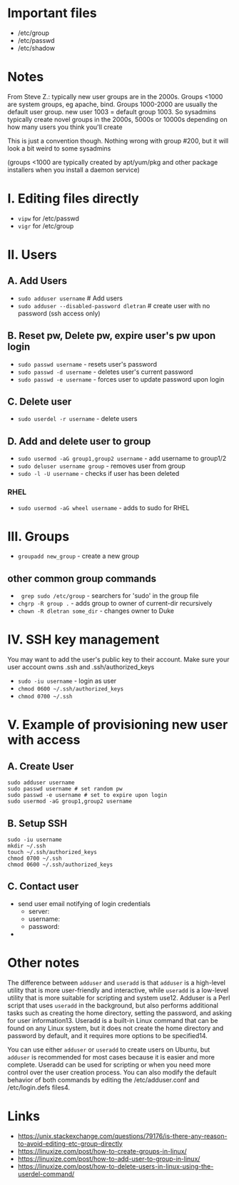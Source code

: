 # Important files
* /etc/group
* /etc/passwd
* /etc/shadow

# Notes
From Steve Z.: typically new user groups are in the 2000s. Groups <1000 are 
system groups, eg apache, bind. Groups 1000-2000 are usually the default user 
group. new user 1003 = default group 1003. So sysadmins typically create novel 
groups in the 2000s, 5000s or 10000s depending on how many users you think 
you'll create

This is just a convention though.  Nothing wrong with group #200, but it will 
look a bit weird to some sysadmins

(groups <1000 are typically created by apt/yum/pkg and other package installers
 when you install a daemon service)

# I. Editing files directly
* `vipw` for /etc/passwd
* `vigr` for /etc/group

# II. Users
## A. Add Users
* `sudo adduser username` # Add users
* `sudo adduser --disabled-password dletran` # create user with no password (ssh access only)
   
## B. Reset pw, Delete pw, expire user's pw upon login
* `sudo passwd username` - resets user's password
* `sudo passwd -d username` - deletes user's current password
* `sudo passwd -e username` - forces user to update password upon login

## C. Delete user
* `sudo userdel -r username` - delete users

## D. Add and delete user to group
* `sudo usermod -aG group1,group2 username` - add username to group1/2
* `sudo deluser username group` - removes user from group
* `sudo -l -U username` - checks if user has been deleted

### RHEL
* `sudo usermod -aG wheel username` - adds to sudo for RHEL

# III. Groups
*  `groupadd new_group` - create a new group

## other common group commands
* ` grep sudo /etc/group` - searchers for 'sudo' in the group file
* `chgrp -R group .` - adds group to owner of current-dir recursively
* `chown -R dletran some_dir` - changes owner to Duke

# IV. SSH key management
You may want to add the user's public key to their account. Make sure 
your user account owns .ssh and .ssh/authorized_keys 
* `sudo -iu username` - login as user
* `chmod 0600 ~/.ssh/authorized_keys`
* `chmod 0700 ~/.ssh`

# V. Example of provisioning new user with access
## A. Create User
```
sudo adduser username
sudo passwd username # set random pw
sudo passwd -e username # set to expire upon login
sudo usermod -aG group1,group2 username
```
## B. Setup SSH
```
sudo -iu username
mkdir ~/.ssh
touch ~/.ssh/authorized_keys
chmod 0700 ~/.ssh
chmod 0600 ~/.ssh/authorized_keys
```

## C. Contact user
* send user email notifying of login credentials
    * server:
    * username:
    * password:
* 

# Other notes
The difference between `adduser` and `useradd` is that `adduser` is a high-level utility that is more user-friendly and interactive, while `useradd` is a low-level utility that is more suitable for scripting and system use12. Adduser is a Perl script that uses `useradd` in the background, but also performs additional tasks such as creating the home directory, setting the password, and asking for user information13. Useradd is a built-in Linux command that can be found on any Linux system, but it does not create the home directory and password by default, and it requires more options to be specified14.

You can use either `adduser` or `useradd` to create users on Ubuntu, but `adduser` is recommended for most cases because it is easier and more complete. Useradd can be used for scripting or when you need more control over the user creation process. You can also modify the default behavior of both commands by editing the /etc/adduser.conf and /etc/login.defs files4.
# Links
* https://unix.stackexchange.com/questions/79176/is-there-any-reason-to-avoid-editing-etc-group-directly
* https://linuxize.com/post/how-to-create-groups-in-linux/
* https://linuxize.com/post/how-to-add-user-to-group-in-linux/
* https://linuxize.com/post/how-to-delete-users-in-linux-using-the-userdel-command/
